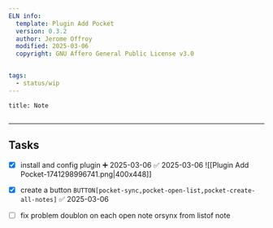 ```yaml
---
ELN info:
  template: Plugin Add Pocket 
  version: 0.3.2
  author: Jerome Offroy
  modified: 2025-03-06
  copyright: GNU Affero General Public License v3.0


tags:
  - status/wip
---
```



````ad-note
title: Note


````

---
## Tasks
- [x] install and config plugin ➕ 2025-03-06 ✅ 2025-03-06
![[Plugin Add Pocket-1741298996741.png|400x448]]
- [x] create a button  `BUTTON[pocket-sync,pocket-open-list,pocket-create-all-notes]` ✅ 2025-03-06
- [ ] fix problem doublon on each  open note orsynx from  listof note


